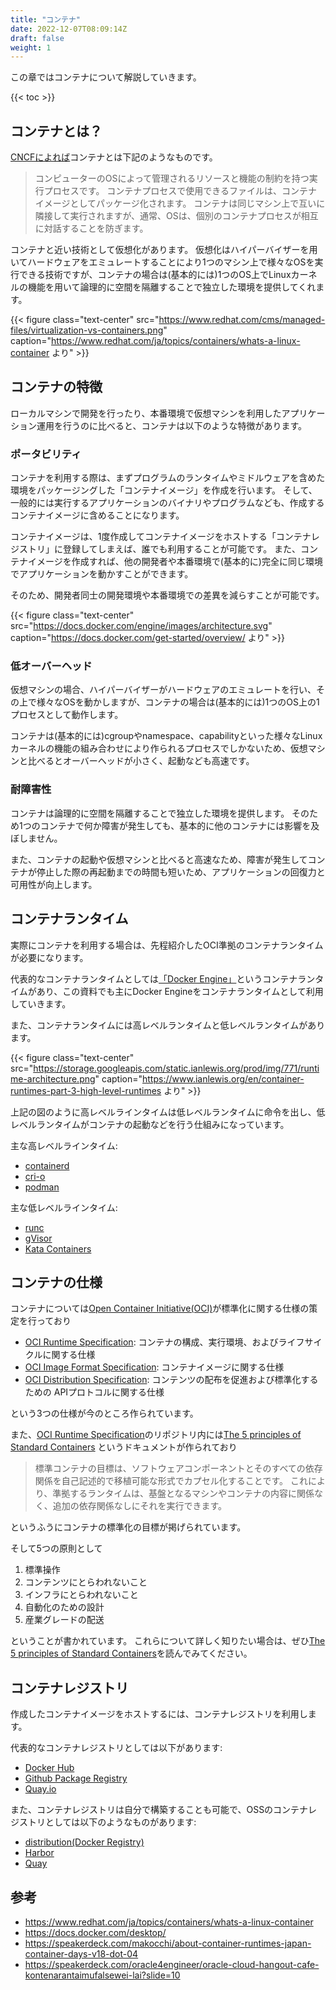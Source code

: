 ```yaml
---
title: "コンテナ"
date: 2022-12-07T08:09:14Z
draft: false
weight: 1
---
```


この章ではコンテナについて解説していきます。

{{< toc >}}

## コンテナとは？

[CNCFによれば](https://glossary.cncf.io/container/)コンテナとは下記のようなものです。

> コンピューターのOSによって管理されるリソースと機能の制約を持つ実行プロセスです。
コンテナプロセスで使用できるファイルは、コンテナイメージとしてパッケージ化されます。
コンテナは同じマシン上で互いに隣接して実行されますが、通常、OSは、個別のコンテナプロセスが相互に対話することを防ぎます。

コンテナと近い技術として仮想化があります。
仮想化はハイパーバイザーを用いてハードウェアをエミュレートすることにより1つのマシン上で様々なOSを実行できる技術ですが、コンテナの場合は(基本的には)1つのOS上でLinuxカーネルの機能を用いて論理的に空間を隔離することで独立した環境を提供してくれます。

{{< figure class="text-center" src="https://www.redhat.com/cms/managed-files/virtualization-vs-containers.png" caption="https://www.redhat.com/ja/topics/containers/whats-a-linux-container より" >}}

## コンテナの特徴

ローカルマシンで開発を行ったり、本番環境で仮想マシンを利用したアプリケーション運用を行うのに比べると、コンテナは以下のような特徴があります。

### ポータビリティ

コンテナを利用する際は、まずプログラムのランタイムやミドルウェアを含めた環境をパッケージングした「コンテナイメージ」を作成を行います。
そして、一般的には実行するアプリケーションのバイナリやプログラムなども、作成するコンテナイメージに含めることになります。

コンテナイメージは、1度作成してコンテナイメージをホストする「コンテナレジストリ」に登録してしまえば、誰でも利用することが可能です。
また、コンテナイメージを作成すれば、他の開発者や本番環境で(基本的に)完全に同じ環境でアプリケーションを動かすことができます。

そのため、開発者同士の開発環境や本番環境での差異を減らすことが可能です。

{{< figure class="text-center" src="https://docs.docker.com/engine/images/architecture.svg" caption="https://docs.docker.com/get-started/overview/ より" >}}


### 低オーバーヘッド

仮想マシンの場合、ハイパーバイザーがハードウェアのエミュレートを行い、その上で様々なOSを動かしますが、コンテナの場合は(基本的には)1つのOS上の1プロセスとして動作します。

コンテナは(基本的には)cgroupやnamespace、capabilityといった様々なLinuxカーネルの機能の組み合わせにより作られるプロセスでしかないため、仮想マシンと比べるとオーバーヘッドが小さく、起動なども高速です。

### 耐障害性

コンテナは論理的に空間を隔離することで独立した環境を提供します。
そのため1つのコンテナで何か障害が発生しても、基本的に他のコンテナには影響を及ぼしません。

また、コンテナの起動や仮想マシンと比べると高速なため、障害が発生してコンテナが停止した際の再起動までの時間も短いため、アプリケーションの回復力と可用性が向上します。

## コンテナランタイム

実際にコンテナを利用する場合は、先程紹介したOCI準拠のコンテナランタイムが必要になります。

代表的なコンテナランタイムとしては[「Docker Engine」](https://docs.docker.com/engine/)というコンテナランタイムがあり、この資料でも主にDocker Engineをコンテナランタイムとして利用していきます。

また、コンテナランタイムには高レベルランタイムと低レベルランタイムがあります。

{{< figure class="text-center" src="https://storage.googleapis.com/static.ianlewis.org/prod/img/771/runtime-architecture.png" caption="https://www.ianlewis.org/en/container-runtimes-part-3-high-level-runtimes より" >}}

上記の図のように高レベルラインタイムは低レベルランタイムに命令を出し、低レベルランタイムがコンテナの起動などを行う仕組みになっています。

主な高レベルラインタイム:

- [containerd](https://containerd.io/)
- [cri-o](https://cri-o.io/)
- [podman](https://podman.io/)

主な低レベルラインタイム:

- [runc](https://github.com/opencontainers/runc)
- [gVisor](https://gvisor.dev/)
- [Kata Containers](https://katacontainers.io/)

## コンテナの仕様

コンテナについては[Open Container Initiative(OCI)](https://opencontainers.org/という団体)が標準化に関する仕様の策定を行っており

- [OCI Runtime Specification](https://github.com/opencontainers/runtime-spec): コンテナの構成、実行環境、およびライフサイクルに関する仕様
- [OCI Image Format Specification](https://github.com/opencontainers/image-spec): コンテナイメージに関する仕様
- [OCI Distribution Specification](https://github.com/opencontainers/distribution-spec): コンテンツの配布を促進および標準化するための APIプロトコルに関する仕様

という3つの仕様が今のところ作られています。

また、[OCI Runtime Specification](https://github.com/opencontainers/runtime-spec)のリポジトリ内には[The 5 principles of Standard Containers](https://github.com/opencontainers/runtime-spec/blob/main/principles.md) というドキュメントが作られており

> 標準コンテナの目標は、ソフトウェアコンポーネントとそのすべての依存関係を自己記述的で移植可能な形式でカプセル化することです。
これにより、準拠するランタイムは、基盤となるマシンやコンテナの内容に関係なく、追加の依存関係なしにそれを実行できます。

というふうにコンテナの標準化の目標が掲げられています。

そして5つの原則として

1. 標準操作
1. コンテンツにとらわれないこと
1. インフラにとらわれないこと
1. 自動化のための設計
1. 産業グレードの配送

ということが書かれています。
これらについて詳しく知りたい場合は、ぜひ[The 5 principles of Standard Containers](https://github.com/opencontainers/runtime-spec/blob/main/principles.md)を読んでみてください。

## コンテナレジストリ

作成したコンテナイメージをホストするには、コンテナレジストリを利用します。

代表的なコンテナレジストリとしては以下があります:

- [Docker Hub](https://hub.docker.com/)
- [Github Package Registry](https://github.com/features/packages)
- [Quay.io](https://quay.io/)

また、コンテナレジストリは自分で構築することも可能で、OSSのコンテナレジストリとしては以下のようなものがあります:

- [distribution(Docker Registry)](https://docs.docker.com/registry/)
- [Harbor](https://goharbor.io/)
- [Quay](https://github.com/quay/quay)

## 参考

- https://www.redhat.com/ja/topics/containers/whats-a-linux-container
- https://docs.docker.com/desktop/
- https://speakerdeck.com/makocchi/about-container-runtimes-japan-container-days-v18-dot-04
- https://speakerdeck.com/oracle4engineer/oracle-cloud-hangout-cafe-kontenarantaimufalsewei-lai?slide=10


